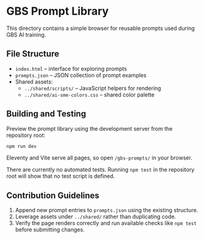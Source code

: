 # GBS Prompt Library

This directory contains a simple browser for reusable prompts used during GBS AI training.

## File Structure
- `index.html` – interface for exploring prompts
- `prompts.json` – JSON collection of prompt examples
- Shared assets:
  - `../shared/scripts/` – JavaScript helpers for rendering
  - `../shared/ai-sme-colors.css` – shared color palette

## Building and Testing
Preview the prompt library using the development server from the repository root:

```bash
npm run dev
```

Eleventy and Vite serve all pages, so open `/gbs-prompts/` in your browser.

There are currently no automated tests. Running `npm test` in the repository root will show that no test script is defined.

## Contribution Guidelines
1. Append new prompt entries to `prompts.json` using the existing structure.
2. Leverage assets under `../shared/` rather than duplicating code.
3. Verify the page renders correctly and run available checks like `npm test` before submitting changes.

